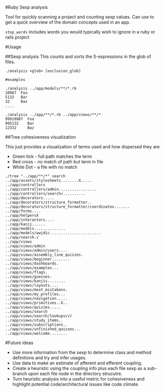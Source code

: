 #Ruby Sexp analysis

Tool for quickly scanning a project and counting sexp values.
Can use to get a quick overview of the domain concepts used in an app.

`stop_words` includes words you would typically wish to ignore in a ruby or rails project

#Usage

##Sexp analysis
This counts and sorts the S-expressions in the glob of files.

```
./analysis <glob> [exclusion_glob]

#examples

./analysis ../app/models/**/*.rb
10987  Foo
5132   Bar
32     Baz
....

./analysis ../app/**/*.rb ../app/views/**/*
99910987  Foo
995132    Bar
12332     Baz

```

##Tree cohesiveness visualization

This just provides a visualization of terms used and how dispersed they are
* Green tick - full path matches the term
* Red cross  - no match of path but term in file
* White Dot  - a file with no match

```
./tree "../app/**/*" search
../app/assets/stylesheets........X.....
../app/controllers
../app/controllers/admin.................
../app/controllers/search√..........
../app/decorators.....
../app/decorators/structure_formatter..
../app/decorators/structure_formatter/coordinates.......
../app/forms....
../app/helpersX
../app/interactors....
../app/kanji......
../app/models..............
../app/models/wwjdic.......................
../app/search.√
../app/views
../app/views/admin
../app/views/admin/users....
../app/views/assembly_line_quizzes.
../app/views/beginner........
../app/views/dashboards.
../app/views/examples...
../app/views/flags.
../app/views/guesses.
../app/views/kanjis........
../app/views/layouts....
../app/views/most_mistakens.
../app/views/my_profiles...
../app/views/navigation.....
../app/views/primitives..X..
../app/views/quizzes.....
../app/views/search
../app/views/search/lookups√√√
../app/views/study_items..
../app/views/subscriptions..
../app/views/unfinished_quizzes...
../app/views/welcome........
```


#Future ideas
* Use more information from the sexp to determine class and method definitions
and try and infer usages.
* Use data to make an estimate of afferent and efferent coupling.
* Create a heuristic using the coupling info plus each file sexp as a sub-branch upon
each file node in the directory strucutre.
* Turn heuristic analysis into a useful metric for cohesiveness and highlight potential
code/architectural issues like code climate.
